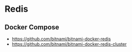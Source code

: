# Redis

## Docker Compose

- https://github.com/bitnami/bitnami-docker-redis
- https://github.com/bitnami/bitnami-docker-redis-cluster
